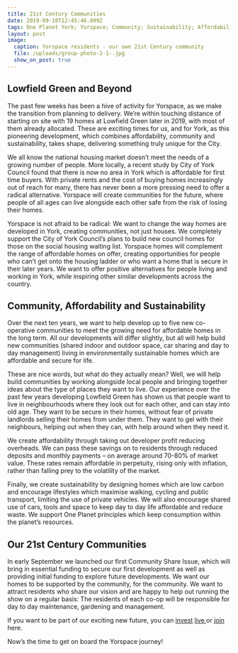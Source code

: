 ```yaml
---
title: 21st Century Communities
date: 2019-09-10T12:45:46.099Z
tags: One Planet York; Yorspace; Community; Sustainability; Affordability;
layout: post
image:
  caption: Yorspace residents - our own 21st Century community
  file: /uploads/group-photo-2-1-.jpg
  show_on_post: true
---
```

## Lowfield Green and Beyond



The past few weeks has been a hive of activity for Yorspace, as we make the transition from planning to delivery. We’re within touching distance of starting on site with 19 homes at Lowfield Green later in 2019, with most of them already allocated. These are exciting times for us, and for York, as this pioneering development, which combines affordability, community and sustainability, takes shape, delivering something truly unique for the City. 



We all know the national housing market doesn’t meet the needs of a growing number of people. More locally, a recent study by City of York Council found that there is now no area in York which is affordable for first time buyers. With private rents and the cost of buying homes increasingly out of reach for many, there has never been a more pressing need to offer a radical alternative. Yorspace will create communities for the future, where people of all ages can live alongside each other safe from the risk of losing their homes.



Yorspace is not afraid to be radical: We want to change the way homes are developed in York, creating communities, not just houses. We completely support the City of York Council’s plans to build new council homes for those on the social housing waiting list. Yorspace homes will complement the range of affordable homes on offer, creating opportunities for people who can’t get onto the housing ladder or who want a home that is secure in their later years. We want to offer positive alternatives for people living and working in York, while inspiring other similar developments across the country.



## Community, Affordability and Sustainability



Over the next ten years, we want to help develop up to five new co-operative communities to meet the growing need for affordable homes in the long term. All our developments will differ slightly, but all will help build new communities (shared indoor and outdoor space, car sharing and day to day management) living in environmentally sustainable homes which are affordable and secure for life. 



These are nice words, but what do they actually mean? Well, we will help build communities by working alongside local people and bringing together ideas about the type of places they want to live. Our experience over the past few years developing Lowfield Green has shown us that people want to live in neighbourhoods where they look out for each other, and can stay into old age. They want to be secure in their homes, without fear of private landlords selling their homes from under them. They want to gel with their neighbours, helping out when they can, with help around when they need it.



We create affordability through taking out developer profit reducing overheads. We can pass these savings on to residents through reduced deposits and monthly payments – on average around 70-80% of market value. These rates remain affordable in perpetuity, rising only with inflation, rather than falling prey to the volatility of the market.



Finally, we create sustainability by designing homes which are low carbon and encourage lifestyles which maximise walking, cycling and public transport, limiting the use of private vehicles. We will also encourage shared use of cars, tools and space to keep day to day life affordable and reduce waste. We support One Planet principles which keep consumption within the planet’s resources. 



## Our 21st Century Communities



In early September we launched our first Community Share Issue, which will bring in essential funding to secure our first development as well as providing initial funding to explore future developments. We want our homes to be supported by the community, for the community. We want to attract residents who share our vision and are happy to help out running the show on a regular basis: The residents of each co-op will be responsible for day to day maintenance, gardening and management.



If you want to be part of our exciting new future, you can [invest](https://yorspace.org/invest/)  [live ](https://yorspace.org/live/) or [join](https://yorspace.org/join/) here. 



Now’s the time to get on board the Yorspace journey!
